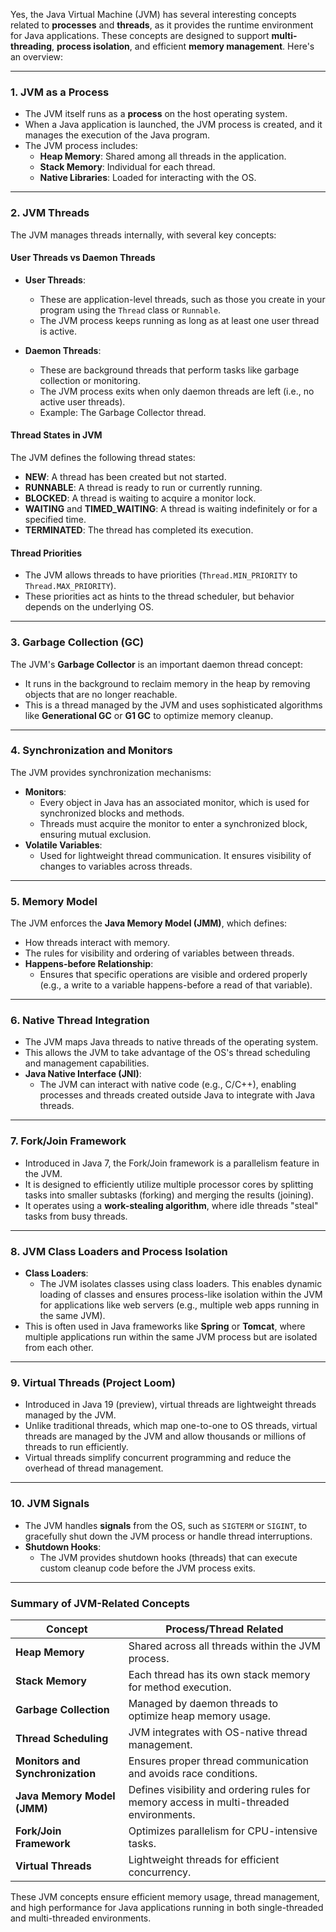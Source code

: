 Yes, the Java Virtual Machine (JVM) has several interesting concepts related to **processes** and **threads**, as it provides the runtime environment for Java applications. These concepts are designed to support **multi-threading**, **process isolation**, and efficient **memory management**. Here's an overview:

---

### **1. JVM as a Process**
- The JVM itself runs as a **process** on the host operating system.
- When a Java application is launched, the JVM process is created, and it manages the execution of the Java program.
- The JVM process includes:
  - **Heap Memory**: Shared among all threads in the application.
  - **Stack Memory**: Individual for each thread.
  - **Native Libraries**: Loaded for interacting with the OS.

---

### **2. JVM Threads**
The JVM manages threads internally, with several key concepts:
  
#### **User Threads vs Daemon Threads**
- **User Threads**:
  - These are application-level threads, such as those you create in your program using the `Thread` class or `Runnable`.
  - The JVM process keeps running as long as at least one user thread is active.
  
- **Daemon Threads**:
  - These are background threads that perform tasks like garbage collection or monitoring.
  - The JVM process exits when only daemon threads are left (i.e., no active user threads).
  - Example: The Garbage Collector thread.

#### **Thread States in JVM**
The JVM defines the following thread states:
- **NEW**: A thread has been created but not started.
- **RUNNABLE**: A thread is ready to run or currently running.
- **BLOCKED**: A thread is waiting to acquire a monitor lock.
- **WAITING** and **TIMED_WAITING**: A thread is waiting indefinitely or for a specified time.
- **TERMINATED**: The thread has completed its execution.

#### **Thread Priorities**
- The JVM allows threads to have priorities (`Thread.MIN_PRIORITY` to `Thread.MAX_PRIORITY`).
- These priorities act as hints to the thread scheduler, but behavior depends on the underlying OS.

---

### **3. Garbage Collection (GC)**
The JVM's **Garbage Collector** is an important daemon thread concept:
- It runs in the background to reclaim memory in the heap by removing objects that are no longer reachable.
- This is a thread managed by the JVM and uses sophisticated algorithms like **Generational GC** or **G1 GC** to optimize memory cleanup.

---

### **4. Synchronization and Monitors**
The JVM provides synchronization mechanisms:
- **Monitors**:
  - Every object in Java has an associated monitor, which is used for synchronized blocks and methods.
  - Threads must acquire the monitor to enter a synchronized block, ensuring mutual exclusion.
- **Volatile Variables**:
  - Used for lightweight thread communication. It ensures visibility of changes to variables across threads.

---

### **5. Memory Model**
The JVM enforces the **Java Memory Model (JMM)**, which defines:
- How threads interact with memory.
- The rules for visibility and ordering of variables between threads.
- **Happens-before Relationship**:
  - Ensures that specific operations are visible and ordered properly (e.g., a write to a variable happens-before a read of that variable).

---

### **6. Native Thread Integration**
- The JVM maps Java threads to native threads of the operating system.
- This allows the JVM to take advantage of the OS's thread scheduling and management capabilities.
- **Java Native Interface (JNI)**:
  - The JVM can interact with native code (e.g., C/C++), enabling processes and threads created outside Java to integrate with Java threads.

---

### **7. Fork/Join Framework**
- Introduced in Java 7, the Fork/Join framework is a parallelism feature in the JVM.
- It is designed to efficiently utilize multiple processor cores by splitting tasks into smaller subtasks (forking) and merging the results (joining).
- It operates using a **work-stealing algorithm**, where idle threads "steal" tasks from busy threads.

---

### **8. JVM Class Loaders and Process Isolation**
- **Class Loaders**:
  - The JVM isolates classes using class loaders. This enables dynamic loading of classes and ensures process-like isolation within the JVM for applications like web servers (e.g., multiple web apps running in the same JVM).
- This is often used in Java frameworks like **Spring** or **Tomcat**, where multiple applications run within the same JVM process but are isolated from each other.

---

### **9. Virtual Threads (Project Loom)**
- Introduced in Java 19 (preview), virtual threads are lightweight threads managed by the JVM.
- Unlike traditional threads, which map one-to-one to OS threads, virtual threads are managed by the JVM and allow thousands or millions of threads to run efficiently.
- Virtual threads simplify concurrent programming and reduce the overhead of thread management.

---

### **10. JVM Signals**
- The JVM handles **signals** from the OS, such as `SIGTERM` or `SIGINT`, to gracefully shut down the JVM process or handle thread interruptions.
- **Shutdown Hooks**:
  - The JVM provides shutdown hooks (threads) that can execute custom cleanup code before the JVM process exits.

---

### **Summary of JVM-Related Concepts**
| **Concept**                 | **Process/Thread Related**                                                                 |
|-----------------------------|-------------------------------------------------------------------------------------------|
| **Heap Memory**             | Shared across all threads within the JVM process.                                          |
| **Stack Memory**            | Each thread has its own stack memory for method execution.                                 |
| **Garbage Collection**      | Managed by daemon threads to optimize heap memory usage.                                   |
| **Thread Scheduling**       | JVM integrates with OS-native thread management.                                          |
| **Monitors and Synchronization** | Ensures proper thread communication and avoids race conditions.                          |
| **Java Memory Model (JMM)** | Defines visibility and ordering rules for memory access in multi-threaded environments.    |
| **Fork/Join Framework**     | Optimizes parallelism for CPU-intensive tasks.                                             |
| **Virtual Threads**         | Lightweight threads for efficient concurrency.                                             |

These JVM concepts ensure efficient memory usage, thread management, and high performance for Java applications running in both single-threaded and multi-threaded environments.